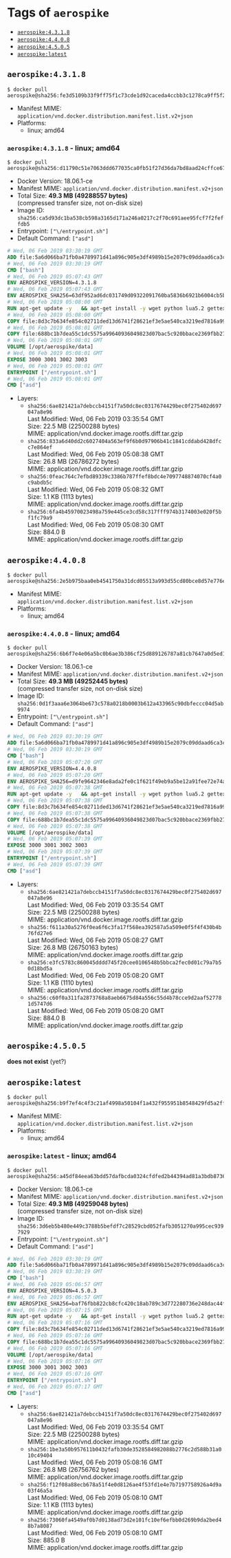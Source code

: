 <!-- THIS FILE IS GENERATED VIA './update-remote.sh' -->

# Tags of `aerospike`

-	[`aerospike:4.3.1.8`](#aerospike4318)
-	[`aerospike:4.4.0.8`](#aerospike4408)
-	[`aerospike:4.5.0.5`](#aerospike4505)
-	[`aerospike:latest`](#aerospikelatest)

## `aerospike:4.3.1.8`

```console
$ docker pull aerospike@sha256:fe3d5109b33f9ff75f1c73cde1d92caceda4ccbb3c1278ca9ff5f2afd3ead4e2
```

-	Manifest MIME: `application/vnd.docker.distribution.manifest.list.v2+json`
-	Platforms:
	-	linux; amd64

### `aerospike:4.3.1.8` - linux; amd64

```console
$ docker pull aerospike@sha256:d11790c51e7063ddd677035ca0fb51f27d36da7bd8aad24cffce6755e85ae514
```

-	Docker Version: 18.06.1-ce
-	Manifest MIME: `application/vnd.docker.distribution.manifest.v2+json`
-	Total Size: **49.3 MB (49288557 bytes)**  
	(compressed transfer size, not on-disk size)
-	Image ID: `sha256:ca5d93dc1ba538cb598a3165d171a246a0217c2f70c691aee95fcf7f2feffdb5`
-	Entrypoint: `["\/entrypoint.sh"]`
-	Default Command: `["asd"]`

```dockerfile
# Wed, 06 Feb 2019 03:30:19 GMT
ADD file:5a6d066ba71fb0a4789971d41a896c905e3df4989b15e2079c09ddaad6ca3ccd in / 
# Wed, 06 Feb 2019 03:30:19 GMT
CMD ["bash"]
# Wed, 06 Feb 2019 05:07:43 GMT
ENV AEROSPIKE_VERSION=4.3.1.8
# Wed, 06 Feb 2019 05:07:43 GMT
ENV AEROSPIKE_SHA256=63df952ad6dc031749d09322091760ba5836b6921b6004cb5b7d14c292591380
# Wed, 06 Feb 2019 05:08:00 GMT
RUN apt-get update -y   && apt-get install -y wget python lua5.2 gettext-base   && wget "https://www.aerospike.com/artifacts/aerospike-server-community/${AEROSPIKE_VERSION}/aerospike-server-community-${AEROSPIKE_VERSION}-debian9.tgz" -O aerospike-server.tgz   && echo "$AEROSPIKE_SHA256 *aerospike-server.tgz" | sha256sum -c -   && mkdir aerospike   && tar xzf aerospike-server.tgz --strip-components=1 -C aerospike   && dpkg -i aerospike/aerospike-server-*.deb   && dpkg -i aerospike/aerospike-tools-*.deb   && mkdir -p /var/log/aerospike/   && mkdir -p /var/run/aerospike/   && rm -rf aerospike-server.tgz aerospike /var/lib/apt/lists/*   && rm -rf /opt/aerospike/lib/java   && dpkg -r wget ca-certificates openssl xz-utils  && dpkg --purge wget ca-certificates openssl xz-utils  && apt-get purge -y   && apt autoremove -y
# Wed, 06 Feb 2019 05:08:00 GMT
COPY file:8d3c7b634fe854c02711ded13d6741f28621ef3e5ae540ca3219ed7816a992ab in /etc/aerospike/aerospike.template.conf 
# Wed, 06 Feb 2019 05:08:01 GMT
COPY file:688bc1b7dea55c1dc5575a99640936049823d07bac5c920bbace2369fbb27428 in /entrypoint.sh 
# Wed, 06 Feb 2019 05:08:01 GMT
VOLUME [/opt/aerospike/data]
# Wed, 06 Feb 2019 05:08:01 GMT
EXPOSE 3000 3001 3002 3003
# Wed, 06 Feb 2019 05:08:01 GMT
ENTRYPOINT ["/entrypoint.sh"]
# Wed, 06 Feb 2019 05:08:01 GMT
CMD ["asd"]
```

-	Layers:
	-	`sha256:6ae821421a7debccb4151f7a50dc8ec0317674429bec0f275402d697047a8e96`  
		Last Modified: Wed, 06 Feb 2019 03:35:54 GMT  
		Size: 22.5 MB (22500288 bytes)  
		MIME: application/vnd.docker.image.rootfs.diff.tar.gzip
	-	`sha256:833a6d40dd2c6027404a563ef9f6b0d97906b41c1841cddabd428dfcc7e864ef`  
		Last Modified: Wed, 06 Feb 2019 05:08:38 GMT  
		Size: 26.8 MB (26786272 bytes)  
		MIME: application/vnd.docker.image.rootfs.diff.tar.gzip
	-	`sha256:0feac764c7efbd89339c3386b787ffef8bdc4e7097748874070cf4a0c9abdb5c`  
		Last Modified: Wed, 06 Feb 2019 05:08:32 GMT  
		Size: 1.1 KB (1113 bytes)  
		MIME: application/vnd.docker.image.rootfs.diff.tar.gzip
	-	`sha256:6fa4b45970023498a759e445ce3cd58c317fff974b3174003e020f5bf1fc79a9`  
		Last Modified: Wed, 06 Feb 2019 05:08:30 GMT  
		Size: 884.0 B  
		MIME: application/vnd.docker.image.rootfs.diff.tar.gzip

## `aerospike:4.4.0.8`

```console
$ docker pull aerospike@sha256:2e5b975baa0eb4541750a31dcd05513a993d55cd80bce8d57e776eea0d784512
```

-	Manifest MIME: `application/vnd.docker.distribution.manifest.list.v2+json`
-	Platforms:
	-	linux; amd64

### `aerospike:4.4.0.8` - linux; amd64

```console
$ docker pull aerospike@sha256:6b6f7e4e06a5bc0b6ae3b386cf25d889126787a81cb7647a0d5ed15b7fb10208
```

-	Docker Version: 18.06.1-ce
-	Manifest MIME: `application/vnd.docker.distribution.manifest.v2+json`
-	Total Size: **49.3 MB (49252445 bytes)**  
	(compressed transfer size, not on-disk size)
-	Image ID: `sha256:0d1f3aaa6e3064be673c578a0218b0003b612a433965c90dbfeccc04d5ab9974`
-	Entrypoint: `["\/entrypoint.sh"]`
-	Default Command: `["asd"]`

```dockerfile
# Wed, 06 Feb 2019 03:30:19 GMT
ADD file:5a6d066ba71fb0a4789971d41a896c905e3df4989b15e2079c09ddaad6ca3ccd in / 
# Wed, 06 Feb 2019 03:30:19 GMT
CMD ["bash"]
# Wed, 06 Feb 2019 05:07:20 GMT
ENV AEROSPIKE_VERSION=4.4.0.8
# Wed, 06 Feb 2019 05:07:20 GMT
ENV AEROSPIKE_SHA256=d9fe9642346e8ada2fe0c1f621f49eb9a5be12a91fee72e74a9391de9bab6f58
# Wed, 06 Feb 2019 05:07:38 GMT
RUN apt-get update -y   && apt-get install -y wget python lua5.2 gettext-base   && wget "https://www.aerospike.com/artifacts/aerospike-server-community/${AEROSPIKE_VERSION}/aerospike-server-community-${AEROSPIKE_VERSION}-debian9.tgz" -O aerospike-server.tgz   && echo "$AEROSPIKE_SHA256 *aerospike-server.tgz" | sha256sum -c -   && mkdir aerospike   && tar xzf aerospike-server.tgz --strip-components=1 -C aerospike   && dpkg -i aerospike/aerospike-server-*.deb   && dpkg -i aerospike/aerospike-tools-*.deb   && mkdir -p /var/log/aerospike/   && mkdir -p /var/run/aerospike/   && rm -rf aerospike-server.tgz aerospike /var/lib/apt/lists/*   && rm -rf /opt/aerospike/lib/java   && dpkg -r wget ca-certificates openssl xz-utils  && dpkg --purge wget ca-certificates openssl xz-utils  && apt-get purge -y   && apt autoremove -y
# Wed, 06 Feb 2019 05:07:38 GMT
COPY file:8d3c7b634fe854c02711ded13d6741f28621ef3e5ae540ca3219ed7816a992ab in /etc/aerospike/aerospike.template.conf 
# Wed, 06 Feb 2019 05:07:38 GMT
COPY file:688bc1b7dea55c1dc5575a99640936049823d07bac5c920bbace2369fbb27428 in /entrypoint.sh 
# Wed, 06 Feb 2019 05:07:38 GMT
VOLUME [/opt/aerospike/data]
# Wed, 06 Feb 2019 05:07:39 GMT
EXPOSE 3000 3001 3002 3003
# Wed, 06 Feb 2019 05:07:39 GMT
ENTRYPOINT ["/entrypoint.sh"]
# Wed, 06 Feb 2019 05:07:39 GMT
CMD ["asd"]
```

-	Layers:
	-	`sha256:6ae821421a7debccb4151f7a50dc8ec0317674429bec0f275402d697047a8e96`  
		Last Modified: Wed, 06 Feb 2019 03:35:54 GMT  
		Size: 22.5 MB (22500288 bytes)  
		MIME: application/vnd.docker.image.rootfs.diff.tar.gzip
	-	`sha256:f611a30a5276f0ea6f6c3fa17f568ea392587a5a509e0f5f4f430b4b76fd27e6`  
		Last Modified: Wed, 06 Feb 2019 05:08:27 GMT  
		Size: 26.8 MB (26750163 bytes)  
		MIME: application/vnd.docker.image.rootfs.diff.tar.gzip
	-	`sha256:e3fc5783c860045dddd745f20cee0106548b5bbca2fec0d01c79a7b50d18bd5a`  
		Last Modified: Wed, 06 Feb 2019 05:08:20 GMT  
		Size: 1.1 KB (1110 bytes)  
		MIME: application/vnd.docker.image.rootfs.diff.tar.gzip
	-	`sha256:c60f0a311fa2873768a8aeb6675d84a556c55d4b78cce9d2aaf527781d5747d6`  
		Last Modified: Wed, 06 Feb 2019 05:08:20 GMT  
		Size: 884.0 B  
		MIME: application/vnd.docker.image.rootfs.diff.tar.gzip

## `aerospike:4.5.0.5`

**does not exist** (yet?)

## `aerospike:latest`

```console
$ docker pull aerospike@sha256:b9f7ef4c4f3c21af4998a50104f1a432f955951b8548429fd5a2ffffbb926794
```

-	Manifest MIME: `application/vnd.docker.distribution.manifest.list.v2+json`
-	Platforms:
	-	linux; amd64

### `aerospike:latest` - linux; amd64

```console
$ docker pull aerospike@sha256:a45df84eea63bdd57dafbcda0324cfdfed2b44394ad81a3bdb8736f2bd53b1b9
```

-	Docker Version: 18.06.1-ce
-	Manifest MIME: `application/vnd.docker.distribution.manifest.v2+json`
-	Total Size: **49.3 MB (49259048 bytes)**  
	(compressed transfer size, not on-disk size)
-	Image ID: `sha256:3d6eb5b480e449c3788b5befdf7c28529cbd052fafb3051270a995cec9397929`
-	Entrypoint: `["\/entrypoint.sh"]`
-	Default Command: `["asd"]`

```dockerfile
# Wed, 06 Feb 2019 03:30:19 GMT
ADD file:5a6d066ba71fb0a4789971d41a896c905e3df4989b15e2079c09ddaad6ca3ccd in / 
# Wed, 06 Feb 2019 03:30:19 GMT
CMD ["bash"]
# Wed, 06 Feb 2019 05:06:57 GMT
ENV AEROSPIKE_VERSION=4.5.0.3
# Wed, 06 Feb 2019 05:06:57 GMT
ENV AEROSPIKE_SHA256=baf76fbb822cb8cfc420c18ab789c3d772280736e248dac44f2b225e789d366e
# Wed, 06 Feb 2019 05:07:15 GMT
RUN apt-get update -y   && apt-get install -y wget python lua5.2 gettext-base   && wget "https://www.aerospike.com/artifacts/aerospike-server-community/${AEROSPIKE_VERSION}/aerospike-server-community-${AEROSPIKE_VERSION}-debian9.tgz" -O aerospike-server.tgz   && echo "$AEROSPIKE_SHA256 *aerospike-server.tgz" | sha256sum -c -   && mkdir aerospike   && tar xzf aerospike-server.tgz --strip-components=1 -C aerospike   && dpkg -i aerospike/aerospike-server-*.deb   && dpkg -i aerospike/aerospike-tools-*.deb   && mkdir -p /var/log/aerospike/   && mkdir -p /var/run/aerospike/   && rm -rf aerospike-server.tgz aerospike /var/lib/apt/lists/*   && rm -rf /opt/aerospike/lib/java   && dpkg -r wget ca-certificates openssl xz-utils  && dpkg --purge wget ca-certificates openssl xz-utils  && apt-get purge -y   && apt autoremove -y
# Wed, 06 Feb 2019 05:07:16 GMT
COPY file:8d3c7b634fe854c02711ded13d6741f28621ef3e5ae540ca3219ed7816a992ab in /etc/aerospike/aerospike.template.conf 
# Wed, 06 Feb 2019 05:07:16 GMT
COPY file:688bc1b7dea55c1dc5575a99640936049823d07bac5c920bbace2369fbb27428 in /entrypoint.sh 
# Wed, 06 Feb 2019 05:07:16 GMT
VOLUME [/opt/aerospike/data]
# Wed, 06 Feb 2019 05:07:16 GMT
EXPOSE 3000 3001 3002 3003
# Wed, 06 Feb 2019 05:07:16 GMT
ENTRYPOINT ["/entrypoint.sh"]
# Wed, 06 Feb 2019 05:07:17 GMT
CMD ["asd"]
```

-	Layers:
	-	`sha256:6ae821421a7debccb4151f7a50dc8ec0317674429bec0f275402d697047a8e96`  
		Last Modified: Wed, 06 Feb 2019 03:35:54 GMT  
		Size: 22.5 MB (22500288 bytes)  
		MIME: application/vnd.docker.image.rootfs.diff.tar.gzip
	-	`sha256:1be3a50b957611b0432fafb30de3528584982088b2776c2d588b31a010c49404`  
		Last Modified: Wed, 06 Feb 2019 05:08:16 GMT  
		Size: 26.8 MB (26756762 bytes)  
		MIME: application/vnd.docker.image.rootfs.diff.tar.gzip
	-	`sha256:f12f08a88ecb678a51f4e0d8126ae4f53fd1e4e7b7197758926a4d9a03f46a5a`  
		Last Modified: Wed, 06 Feb 2019 05:08:10 GMT  
		Size: 1.1 KB (1113 bytes)  
		MIME: application/vnd.docker.image.rootfs.diff.tar.gzip
	-	`sha256:73060fa4549af0b7d0138ad73d2e101fc10ef6efbb0d269b9da2bed48b7a8087`  
		Last Modified: Wed, 06 Feb 2019 05:08:10 GMT  
		Size: 885.0 B  
		MIME: application/vnd.docker.image.rootfs.diff.tar.gzip

